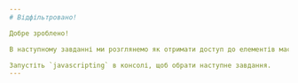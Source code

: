 ```yaml
---
# Відфільтровано!

Добре зроблено!

В наступному завданні ми розглянемо як отримати доступ до елементів масиву.

Запустіть `javascripting` в консолі, щоб обрати наступне завдання.
---
```

